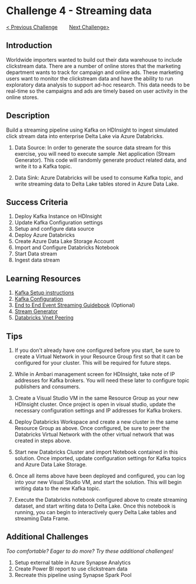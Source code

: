 # Challenge 4 - Streaming data 

[< Previous Challenge](/Student/Challenges/Challenge3/readme.md)&nbsp;&nbsp;&nbsp;&nbsp;&nbsp;&nbsp;&nbsp;&nbsp;[Next Challenge>](/Student/Challenges/Challenge5/README.md)

## Introduction

Worldwide importers wanted to build out their data warehouse to include clickstream data.  There are a number of online stores that the marketing department wants to track for campaign and online ads.  These marketing users want to monitor the clickstream data and have the ability to run exploratory data analysis to support ad-hoc research.  This data needs to be real-time so the campaigns and ads are timely based on user activity in the online stores.

## Description

Build a streaming pipeline using Kafka on HDInsight to ingest simulated click stream data into enterprise Delta Lake via Azure Databricks.

1. Data Source: 
In order to generate the source data stream for this exercise, you will need to execute sample .Net application (Stream Generator).  This code will randomly generate product related data, and write it to a Kafka topic.

2. Data Sink:
Azure Databricks will be used to consume Kafka topic, and write streaming data to Delta Lake tables stored in Azure Data Lake.


## Success Criteria
1. Deploy Kafka Instance on HDInsight
1. Update Kafka Configuration settings
1. Setup and configure data source
1. Deploy Azure Databricks
1. Create Azure Data Lake Storage Account
1. Import and Configure Databricks Notebook
1. Start Data stream
1. Ingest data stream

## Learning Resources

1. [Kafka Setup instructions](https://docs.microsoft.com/en-us/azure/hdinsight/kafka/apache-kafka-get-started) 
1. [Kafka Configuration](https://docs.microsoft.com/en-us/azure/hdinsight/kafka/apache-kafka-connect-vpn-gateway#configure-kafka-for-ip-advertising)
1. [End to End Event Streaming Guidebook](https://lenadroid.github.io/posts/kafka-hdinsight-and-spark-databricks.html) (Optional)
1. [Stream Generator](https://github.com/alexkarasek/ClickStreamGenerator)
1. [Databricks Vnet Peering](https://docs.microsoft.com/en-us/azure/databricks/administration-guide/cloud-configurations/azure/vnet-peering)

## Tips 

1. If you don't already have one configured before you start, be sure to create a Virtual Network in your Resource Group first so that it can be configured for your cluster.  This will be required for future steps.

1. While in Ambari management screen for HDInsight, take note of IP addresses for Kafka brokers.  You will need these later to configure topic publishers and consumers.

1. Create a Visual Studio VM in the same Resource Group as your new HDInsight cluster.  Once project is open in visual studio, update the necessary configuration settings and IP addresses for Kafka brokers.

1. Deploy Databricks Workspace and create a new cluster in the same Resource Group as above.  Once configured, be sure to peer the Databricks Virtual Network with the other virtual network that was created in steps above.

1. Start new Databricks Cluster and import Notebook contained in this solution.  Once imported, update configuration settings for Kafka topics and Azure Data Lake Storage.

1. Once all items above have been deployed and configured, you can log into your new Visual Studio VM, and start the solution.  This will begin writing data to the new Kafka topic.

1. Execute the Databricks notebook configured above to create streaming dataset, and start writing data to Delta Lake.  Once this notebook is running, you can begin to interactively query Delta Lake tables and streaming Data Frame.

## Additional Challenges

*Too comfortable?  Eager to do more?  Try these additional challenges!*

1. Setup external table in Azure Synapse Analytics
1. Create Power BI report to use clickstream data
1. Recreate this pipeline using Synapse Spark Pool